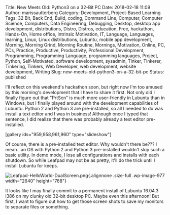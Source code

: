 Title: New Meets Old: Python3 on a 32-Bit PC
Date: 2018-02-18 11:09
Author: marissautterberg
Category: Development, Project-Based Learning
Tags: 32 Bit, Back End, Build, coding, Command Line, Computer, Computer Science, Computers, Data Engineering, Debugging, Desktop, desktop app development, distributions, Distro, Distros, education, Free, hackathon, Hands-On, Home office, Intrinsic Motivation, IT, Language, Languages, learning, Linux, Linux distributions, Lubuntu, mobile app development, Morning, Morning Grind, Morning Routine, Mornings, Motivation, Online, PC, PCs, Practice, Productive, Productivity, Professional Development, Programming, Programming Language, programming languages, Project, Python, Self-Motivated, software development, sysadmin, Tinker, Tinkerer, Tinkering, Tinkers, Web Developer, web development, website development, Writing
Slug: new-meets-old-python3-on-a-32-bit-pc
Status: published

I'll reflect on this weekend's hackathon soon, but right now I'm too
amused by this morning's development that I have to share it first. Not
only did I finally figure out that "PrtScn" is much more user-friendly
in Lubuntu than in Windows, but I finally played around with the
development capabilities of Lubuntu. Python 2 and Python 3 are
pre-installed, so all I needed to do was install a text editor and I was
in business! Although once I typed that sentence, I did realize that
there was probably already a text editor pre-installed.

\[gallery ids="959,958,961,960" type="slideshow"\]

Of course, there is a pre-installed text editor. Why wouldn't there
be??? I mean...an OS with Python 2 and Python 3 pre-installed wouldn't
skip such a basic utility. In demo mode, I lose all configurations and
installs with each shutdown. So while Leafpad may not be as pretty,
it'll do the trick until I install Lubuntu for keeps.

![Leafpad-HelloWorld-DualScreen.png](https://utterbergdatadev.files.wordpress.com/2018/02/leafpad-helloworld-dualscreen.png){.alignnone
.size-full .wp-image-977 width="2640" height="768"}

It looks like I may finally commit to a permanent install of Lubuntu
16.04.3 i386 on my clunky old 32-bit desktop PC. Maybe even this
afternoon! But first, I want to figure out how to get those screen shots
to save my monitors to separate files or something.
